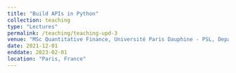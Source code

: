 ```yaml
---
title: "Build APIs in Python"
collection: teaching
type: "Lectures"
permalink: /teaching/teaching-upd-3
venue: "MSc Quantitative Finance, Université Paris Dauphine - PSL, Department of Quantitative Finance"
date: 2021-12-01
enddate: 2023-02-01
location: "Paris, France"
---
```



